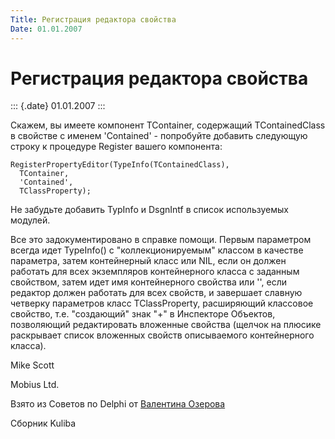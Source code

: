 ```yaml
---
Title: Регистрация редактора свойства
Date: 01.01.2007
---
```



Регистрация редактора свойства
==============================

::: {.date}
01.01.2007
:::

Скажем, вы имеете компонент TContainer, содержащий TContainedClass в
свойстве с именем \'Contained\' - попробуйте добавить следующую строку к
процедуре Register вашего компонента:

    RegisterPropertyEditor(TypeInfo(TContainedClass),
      TContainer,
      'Contained',
      TClassProperty);

Не забудьте добавить TypInfo и DsgnIntf в список используемых модулей.

Все это задокументировано в справке помощи. Первым параметром всегда
идет TypeInfo() с \"коллекционируемым\" классом в качестве параметра,
затем контейнерный класс или NIL, если он должен работать для всех
экземпляров контейнерного класса с заданным свойством, затем идет имя
контейнерного свойства или \'\', если редактор должен работать для всех
свойств, и завершает славную четверку параметров класс TClassProperty,
расширяющий классовое свойство, т.е. \"создающий\" знак \"+\" в
Инспекторе Объектов, позволяющий редактировать вложенные свойства
(щелчок на плюсике раскрывает список вложенных свойств описываемого
контейнерного класса).

Mike Scott

Mobius Ltd.

Взято из Советов по Delphi от [Валентина Озерова](mailto:webmaster@webinspector.com)

Сборник Kuliba
